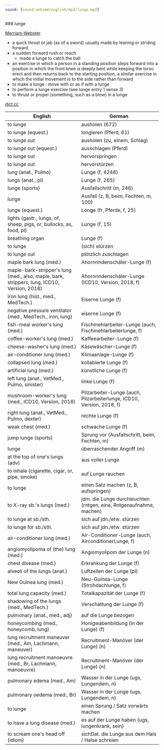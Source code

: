 ```yaml
---
sound: [sound:ankimd/english/mp3/lunge.mp3]
---
```


\### lunge

[Merriam-Webster](https://www.merriam-webster.com/dictionary/lunge)

- a quick thrust or jab (as of a sword) usually made by leaning or striding forward
- a sudden forward rush or reach
    - made a lunge to catch the ball
- an exercise in which a person in a standing position steps forward into a position in which the front knee is deeply bent while keeping the torso erect and then returns back to the starting position, a similar exercise in which the initial movement is to the side rather than forward
- to make a lunge : move with or as if with a lunge
- to perform a lunge exercise (see lunge entry 1 sense 3)
- to thrust or propel (something, such as a blow) in a lunge

[dict.cc](https://www.dict.cc/lunge)

| English        | German       |
| -------------- | ------------ |
| to lunge | ausholen (672) |
| to lunge (equest.) | longieren (Pferd, 61) |
| to lunge out | ausholen (zu, einem, Schlag) |
| to lunge out (equest.) | ausschlagen (Pferd) |
| to lunge out | hervorspringen |
| to lunge out | hervorstürzen |
| lung (anat., Pulmo) | Lunge (f, 4248) |
| lungs (anat., pl) | Lunge (f, 265) |
| lunge (sports) | Ausfallschritt (m, 246) |
| lunge | Ausfall (z, B, beim, Fechten, m, 100) |
| lunge (equest.) | Longe (fr, Pferde, f, 25) |
| lights (gastr., lungs, of, sheep, pigs, or, bullocks, as, food, pl) | Lunge (f, 15) |
| breathing organ | Lunge (f) |
| to lunge | (sich) stürzen |
| to lunge out | plötzlich zuschlagen |
| maple bark lung (med.) | Ahornrindenschäler-Lunge (f) |
| maple-bark-stripper's lung (med., also, maple, bark, strippers, lung, ICD10, Version, 2018) | Ahornrindenschäler-Lunge (ICD10, Version, 2018, f) |
| iron lung (hist., med., MedTech.) | Eiserne Lunge (f) |
| negative pressure ventilator <NPV> (med., MedTech., iron, lung) | eiserne Lunge (f) |
| fish-meal worker's lung (med.) | Fischmehlarbeiter-Lunge (auch, Fischmehlarbeiterlunge, f) |
| coffee-worker's lung (med.) | Kaffeearbeiter-Lunge (f) |
| cheese-washer's lung (med.) | Käsewäscher-Lunge (f) |
| air-conditioner lung (med.) | Klimaanlage-Lunge (f) |
| collapsed lung (med.) | kollabierte Lunge (f) |
| artificial lung (med.) | künstliche Lunge (f) |
| left lung (anat., VetMed., Pulmo, sinister) | linke Lunge (f) |
| mushroom-worker's lung (med., ICD10, Version, 2018) | Pilzarbeiter-Lunge (auch, Pilzarbeiterlunge, ICD10, Version, 2018, f) |
| right lung (anat., VetMed., Pulmo, dexter) | rechte Lunge (f) |
| weak chest (med.) | schwache Lunge (f) |
| jump lunge (sports) | Sprung vor (Ausfallschritt, beim, Fechten, m) |
| lunge | überraschender Angriff (m) |
| at the top of one's lungs (adv) | aus voller Lunge |
| to inhale (cigarette, cigar, or, pipe, smoke) | auf Lunge rauchen |
| to lunge | einen Satz machen (z, B, aufspringen) |
| to X-ray sb.'s lungs (med.) | jdm. die Lunge durchleuchten (rntgen, eine, Rntgenaufnahme, machen) |
| to lunge at sb./sth. | sich auf jdn./etw. stürzen |
| to lunge for sb./sth. | sich auf jdn./etw. stürzen |
| air-conditioner lung (med.) | Air-Conditioner-Lunge (auch, AirconditionerLunge, f) |
| angiomyolipoma of (the) lung (med.) | Angiomyolipom der Lunge (n) |
| chest disease (med.) | Erkrankung der Lunge (f) |
| alveoli of the lungs (anat.) | Luftzellen der Lunge (pl) |
| New Guinea lung (med.) | Neu-Guinea-Lunge (Strohdachlunge, f) |
| total lung capacity (med.) | Totalkapazität der Lunge (f) |
| shadowing of the lungs (med., MedTech.) | Verschattung der Lunge (f) |
| pulmonary (anat., med., adj) | auf die Lunge bezogen |
| honeycombing (med., honeycomb, lung) | Honigwabenbildung (in der Lunge) (f) |
| lung recruitment maneuver <LRM> (med., Am, Lachmann, maneuver) | Recruitment-Manöver (der Lunge) (n) |
| lung recruitment manoeuvre <LRM> (med., Br, Lachmann, manoeuvre) | Recruitment-Manöver (der Lunge) (n) |
| pulmonary edema (med., Am) | Wasser in der Lunge (ugs, Lungendem, n) |
| pulmonary oedema (med., Br) | Wasser in der Lunge (ugs, Lungendem, n) |
| to lunge | einen Sprung / Satz vorwärts machen |
| to have a lung disease (med.) | es auf der Lunge haben (ugs, lungenkrank, sein) |
| to scream one's head off (idiom) | sichDat. die Lunge aus dem Hals / Halse schreien |
